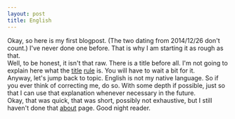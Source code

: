 ```yaml
---
layout: post
title: English
---
```

Okay, so here is my first blogpost. (The two dating from 2014/12/26 don't count.) I've never done one before. That is why I am starting it as rough as that.  
Well, to be honest, it isn't that raw. There is a title before all. I'm not going to explain here what the [title](https://shakadak.github.io/404) [rule](https://shakadak.github.io/404) is. You will have to wait a bit for it.  
Anyway, let's jump back to topic. English is not my native language. So if you ever think of correcting me, do so. With some depth if possible, just so that I can use that explanation whenever necessary in the future.  
Okay, that was quick, that was short, possibly not exhaustive, but I still haven't done that [about](about) page. Good night reader.

